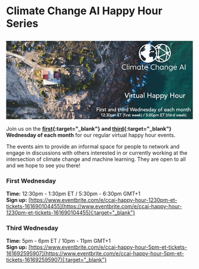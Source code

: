 # Climate Change AI Happy Hour Series

<h2 id='next-event'></h2>

<img src="/images/happy_hour_banner_cropped.jpg" alt="Banner for CCAI happy hour">

Join us on the **[first](https://www.eventbrite.com/e/ccai-happy-hour-1230pm-et-tickets-161690104455){:target="_blank"} and [third](https://www.eventbrite.com/e/ccai-happy-hour-5pm-et-tickets-161692595907){:target="_blank"} Wednesday of each month** for our regular virtual happy hour events. 

The events aim to provide an informal space for people to network and engage in discussions with others interested in or currently working at the intersection of climate change and machine learning. They are open to all and we hope to see you there!

### First Wednesday
**Time:** 12:30pm - 1:30pm ET / 5:30pm - 6:30pm GMT+1 <br>
**Sign up:** [https://www.eventbrite.com/e/ccai-happy-hour-1230pm-et-tickets-161690104455](https://www.eventbrite.com/e/ccai-happy-hour-1230pm-et-tickets-161690104455){:target="_blank"}

### Third Wednesday
**Time:** 5pm - 6pm ET / 10pm - 11pm GMT+1 <br>
**Sign up:** [https://www.eventbrite.com/e/ccai-happy-hour-5pm-et-tickets-161692595907](https://www.eventbrite.com/e/ccai-happy-hour-5pm-et-tickets-161692595907){:target="_blank"}

<script src="https://cdn.jsdelivr.net/npm/luxon@1.23.0/build/global/luxon.min.js"></script>
<script>
$(document).ready(function() {
  const DateTime = luxon.DateTime;

  const today = DateTime.local().startOf('day');

  const firstOfThisMonth = today.startOf('month');
  const firstOfNextMonth = firstOfThisMonth.plus({ months: 1 });

  const wednesdaysThisMonth = [];
  let t = firstOfThisMonth;
  while (t < firstOfNextMonth) {
    if (t.weekday == 3) {
        wednesdaysThisMonth.push(t);
    }
    t = t.plus({ days: 1 });
  }

  const wednesdaysNextMonth = [];
  while (true) {
    if (t.weekday == 3) {
        wednesdaysNextMonth.push(t);
        break;
    }
    t = t.plus({ days: 1 });
  }

  const firstWedsThisMonth = wednesdaysThisMonth[0];
  const thirdWedsThisMonth = wednesdaysThisMonth[2];
  const firstWedsNextMonth = wednesdaysNextMonth[0];

  let date = undefined;
  let time = undefined;

  if (today <= firstWedsThisMonth) {
    date = `Wed ${firstWedsThisMonth.toFormat('d LLLL')}`;
    time = "12:30pm - 1:30pm ET / 5:30pm - 6:30pm GMT+1";
  } else if (today <= thirdWedsThisMonth) {
    date = `Wed ${thirdWedsThisMonth.toFormat('d LLLL')}`;
    time = "5pm - 6pm ET / 10pm - 11pm GMT+1";
  } else {
    date = `Wed ${firstWedsNextMonth.toFormat('d LLLL')}`;
    time = "12:30pm - 1:30pm ET / 5:30pm - 6:30pm GMT+1";
  }

  $('#next-event').text(`Next event: ${date} @ ${time} (signup link below)`);
});
</script>
